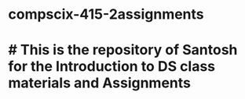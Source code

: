 # compscix-415-2assignments
# # This is the repository of Santosh for the Introduction to DS class materials and Assignments
